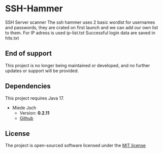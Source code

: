 # SSH-Hammer
SSH Server scanner
The ssh hammer uses 2 basic wordlst for usernames and passwords, they are crated on first launch and we can add our own list to them.
For IP adress is used ip-list.txt
Successful login data are saved in hits.txt

## End of support
This project is no longer being maintained or developed, and no further updates or support will be provided.

## Dependencies
This project requires Java 17.
* Miede Jsch
    * Version: **0.2.11**
    * [Github](https://github.com/mwiede/jsch) 

## License
The project is open-sourced software licensed under the [MIT license](https://github.com/lukasbecvar/ssh-hammer/blob/main/LICENSE)
